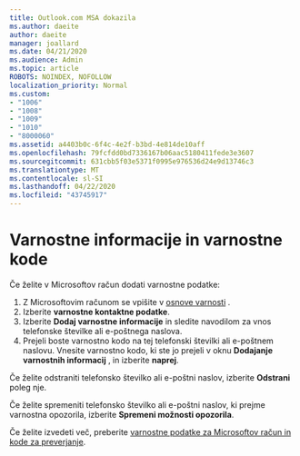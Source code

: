 ```yaml
---
title: Outlook.com MSA dokazila
ms.author: daeite
author: daeite
manager: joallard
ms.date: 04/21/2020
ms.audience: Admin
ms.topic: article
ROBOTS: NOINDEX, NOFOLLOW
localization_priority: Normal
ms.custom:
- "1006"
- "1008"
- "1009"
- "1010"
- "8000060"
ms.assetid: a4403b0c-6f4c-4e2f-b3bd-4e814de10aff
ms.openlocfilehash: 79fcfdd0bd7336167b06aac5180411fede3e3607
ms.sourcegitcommit: 631cbb5f03e5371f0995e976536d24e9d13746c3
ms.translationtype: MT
ms.contentlocale: sl-SI
ms.lasthandoff: 04/22/2020
ms.locfileid: "43745917"
---
```

# <a name="security-info-and-security-codes"></a>Varnostne informacije in varnostne kode

Če želite v Microsoftov račun dodati varnostne podatke:

1. Z Microsoftovim računom se vpišite v [osnove varnosti](https://account.microsoft.com/security) .
1. Izberite **varnostne kontaktne podatke**.
1. Izberite **Dodaj varnostne informacije** in sledite navodilom za vnos telefonske številke ali e-poštnega naslova.
1. Prejeli boste varnostno kodo na tej telefonski številki ali e-poštnem naslovu. Vnesite varnostno kodo, ki ste jo prejeli v oknu **Dodajanje varnostnih informacij** , in izberite **naprej**.

Če želite odstraniti telefonsko številko ali e-poštni naslov, izberite **Odstrani** poleg nje.

Če želite spremeniti telefonsko številko ali e-poštni naslov, ki prejme varnostna opozorila, izberite **Spremeni možnosti opozorila**.

Če želite izvedeti več, preberite [varnostne podatke za Microsoftov račun in kode za preverjanje](https://support.microsoft.com/help/12428/).